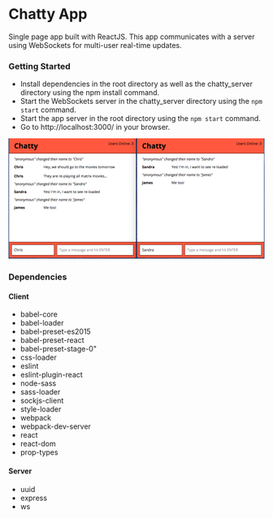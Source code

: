 Chatty App
=====================

Single page app built with ReactJS. This app communicates with a server using WebSockets for multi-user real-time updates.

### Getting Started

* Install dependencies in the root directory as well as the chatty_server directory using the npm install command.
* Start the WebSockets server in the chatty_server directory using the ```npm start``` command.
* Start the app server in the root directory using the ```npm start``` command.
* Go to http://localhost:3000/ in your browser.

![image](https://github.com/jgrimshaw/Chatty-App/blob/master/docs/Screen%20Shot%202019-06-09%20at%205.34.37%20PM.png?raw=true)



### Dependencies

#### Client
* babel-core
* babel-loader
* babel-preset-es2015
* babel-preset-react
* babel-preset-stage-0"
* css-loader
* eslint
* eslint-plugin-react
* node-sass
* sass-loader
* sockjs-client
* style-loader
* webpack
* webpack-dev-server
* react
* react-dom
* prop-types

#### Server
* uuid
* express
* ws